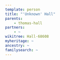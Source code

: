 ```yaml
---
template: person
title: "'Unknown' Hall"
parents:
    - thomas-hall
partners:
    - ~
wikitree: Hall-68608
myheritage: ~
ancestry: ~
familysearch: ~
---
```

